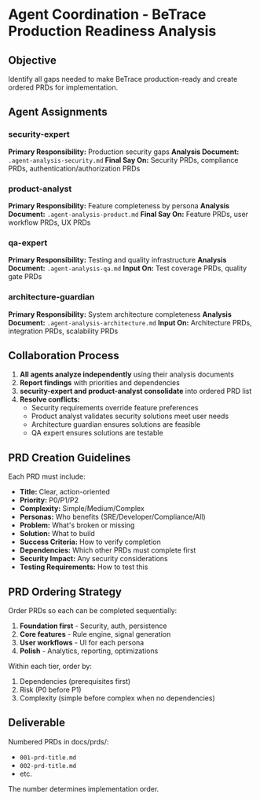 # Agent Coordination - BeTrace Production Readiness Analysis

## Objective
Identify all gaps needed to make BeTrace production-ready and create ordered PRDs for implementation.

## Agent Assignments

### security-expert
**Primary Responsibility:** Production security gaps
**Analysis Document:** `.agent-analysis-security.md`
**Final Say On:** Security PRDs, compliance PRDs, authentication/authorization PRDs

### product-analyst
**Primary Responsibility:** Feature completeness by persona
**Analysis Document:** `.agent-analysis-product.md`
**Final Say On:** Feature PRDs, user workflow PRDs, UX PRDs

### qa-expert
**Primary Responsibility:** Testing and quality infrastructure
**Analysis Document:** `.agent-analysis-qa.md`
**Input On:** Test coverage PRDs, quality gate PRDs

### architecture-guardian
**Primary Responsibility:** System architecture completeness
**Analysis Document:** `.agent-analysis-architecture.md`
**Input On:** Architecture PRDs, integration PRDs, scalability PRDs

## Collaboration Process

1. **All agents analyze independently** using their analysis documents
2. **Report findings** with priorities and dependencies
3. **security-expert and product-analyst consolidate** into ordered PRD list
4. **Resolve conflicts:**
   - Security requirements override feature preferences
   - Product analyst validates security solutions meet user needs
   - Architecture guardian ensures solutions are feasible
   - QA expert ensures solutions are testable

## PRD Creation Guidelines

Each PRD must include:
- **Title:** Clear, action-oriented
- **Priority:** P0/P1/P2
- **Complexity:** Simple/Medium/Complex
- **Personas:** Who benefits (SRE/Developer/Compliance/All)
- **Problem:** What's broken or missing
- **Solution:** What to build
- **Success Criteria:** How to verify completion
- **Dependencies:** Which other PRDs must complete first
- **Security Impact:** Any security considerations
- **Testing Requirements:** How to test this

## PRD Ordering Strategy

Order PRDs so each can be completed sequentially:

1. **Foundation first** - Security, auth, persistence
2. **Core features** - Rule engine, signal generation
3. **User workflows** - UI for each persona
4. **Polish** - Analytics, reporting, optimizations

Within each tier, order by:
1. Dependencies (prerequisites first)
2. Risk (P0 before P1)
3. Complexity (simple before complex when no dependencies)

## Deliverable

Numbered PRDs in docs/prds/:
- `001-prd-title.md`
- `002-prd-title.md`
- etc.

The number determines implementation order.
